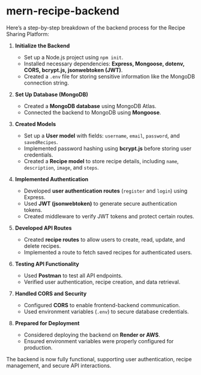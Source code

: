 # mern-recipe-backend

Here’s a step-by-step breakdown of the backend process for the Recipe Sharing Platform:  

1. **Initialize the Backend**  
   - Set up a Node.js project using `npm init`.  
   - Installed necessary dependencies: **Express, Mongoose, dotenv, CORS, bcrypt.js, jsonwebtoken (JWT)**.  
   - Created a `.env` file for storing sensitive information like the MongoDB connection string.  

2. **Set Up Database (MongoDB)**  
   - Created a **MongoDB database** using MongoDB Atlas.  
   - Connected the backend to MongoDB using **Mongoose**.  

3. **Created Models**  
   - Set up a **User model** with fields: `username`, `email`, `password`, and `savedRecipes`.  
   - Implemented password hashing using **bcrypt.js** before storing user credentials.  
   - Created a **Recipe model** to store recipe details, including `name`, `description`, `image`, and `steps`.  

4. **Implemented Authentication**  
   - Developed **user authentication routes** (`register` and `login`) using Express.  
   - Used **JWT (jsonwebtoken)** to generate secure authentication tokens.  
   - Created middleware to verify JWT tokens and protect certain routes.  

5. **Developed API Routes**  
   - Created **recipe routes** to allow users to create, read, update, and delete recipes.  
   - Implemented a route to fetch saved recipes for authenticated users.  

6. **Testing API Functionality**  
   - Used **Postman** to test all API endpoints.  
   - Verified user authentication, recipe creation, and data retrieval.  

7. **Handled CORS and Security**  
   - Configured **CORS** to enable frontend-backend communication.  
   - Used environment variables (`.env`) to secure database credentials.  

8. **Prepared for Deployment**  
   - Considered deploying the backend on **Render or AWS**.  
   - Ensured environment variables were properly configured for production.  

The backend is now fully functional, supporting user authentication, recipe management, and secure API interactions.
